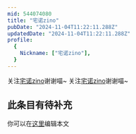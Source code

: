 ```yaml
---
mid: 544074080
title: "宅诺zino"
pubDate: "2024-11-04T11:22:11.288Z"
updatedDate: "2024-11-04T11:22:11.288Z"
profile:
  {
    Nickname: ["宅诺zino"],
  }
---
```


关注[宅诺zino](https://space.bilibili.com/544074080)谢谢喵~ 关注[宅诺zino](https://space.bilibili.com/544074080)谢谢喵~

## 此条目有待补充
你可以在[这里](https://github.com/Yuhanawa/VTuber.ICU-Content/edit/master/v/宅诺zino/index.md)编辑本文

